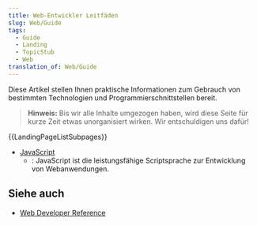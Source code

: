 ```yaml
---
title: Web-Entwickler Leitfäden
slug: Web/Guide
tags:
  - Guide
  - Landing
  - TopicStub
  - Web
translation_of: Web/Guide
---
```

Diese Artikel stellen Ihnen praktische Informationen zum Gebrauch von bestimmten Technologien und Programmierschnittstellen bereit.

> **Hinweis:** Bis wir alle Inhalte umgezogen haben, wird diese Seite für kurze Zeit etwas unorganisiert wirken. Wir entschuldigen uns dafür!

{{LandingPageListSubpages}}

- [JavaScript](/de/docs/JavaScript)
  - : JavaScript ist die leistungsfähige Scriptsprache zur Entwicklung von Webanwendungen.

## Siehe auch

- [Web Developer Reference](/de/docs/Web/Reference)
